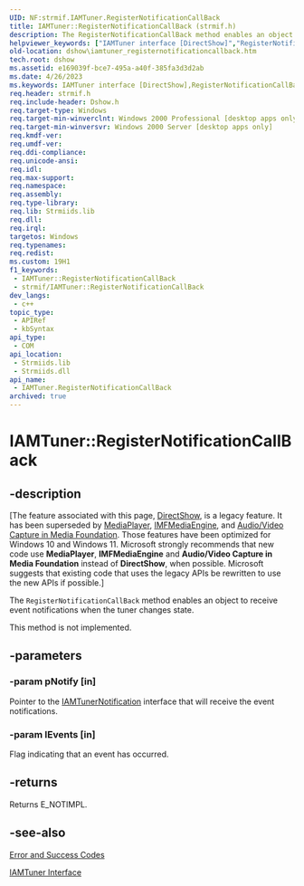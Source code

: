 ```yaml
---
UID: NF:strmif.IAMTuner.RegisterNotificationCallBack
title: IAMTuner::RegisterNotificationCallBack (strmif.h)
description: The RegisterNotificationCallBack method enables an object to receive event notifications when the tuner changes state.
helpviewer_keywords: ["IAMTuner interface [DirectShow]","RegisterNotificationCallBack method","IAMTuner.RegisterNotificationCallBack","IAMTuner::RegisterNotificationCallBack","IAMTunerRegisterNotificationCallBack","RegisterNotificationCallBack","RegisterNotificationCallBack method [DirectShow]","RegisterNotificationCallBack method [DirectShow]","IAMTuner interface","dshow.iamtuner_registernotificationcallback","strmif/IAMTuner::RegisterNotificationCallBack"]
old-location: dshow\iamtuner_registernotificationcallback.htm
tech.root: dshow
ms.assetid: e169039f-bce7-495a-a40f-385fa3d3d2ab
ms.date: 4/26/2023
ms.keywords: IAMTuner interface [DirectShow],RegisterNotificationCallBack method, IAMTuner.RegisterNotificationCallBack, IAMTuner::RegisterNotificationCallBack, IAMTunerRegisterNotificationCallBack, RegisterNotificationCallBack, RegisterNotificationCallBack method [DirectShow], RegisterNotificationCallBack method [DirectShow],IAMTuner interface, dshow.iamtuner_registernotificationcallback, strmif/IAMTuner::RegisterNotificationCallBack
req.header: strmif.h
req.include-header: Dshow.h
req.target-type: Windows
req.target-min-winverclnt: Windows 2000 Professional [desktop apps only]
req.target-min-winversvr: Windows 2000 Server [desktop apps only]
req.kmdf-ver: 
req.umdf-ver: 
req.ddi-compliance: 
req.unicode-ansi: 
req.idl: 
req.max-support: 
req.namespace: 
req.assembly: 
req.type-library: 
req.lib: Strmiids.lib
req.dll: 
req.irql: 
targetos: Windows
req.typenames: 
req.redist: 
ms.custom: 19H1
f1_keywords:
 - IAMTuner::RegisterNotificationCallBack
 - strmif/IAMTuner::RegisterNotificationCallBack
dev_langs:
 - c++
topic_type:
 - APIRef
 - kbSyntax
api_type:
 - COM
api_location:
 - Strmiids.lib
 - Strmiids.dll
api_name:
 - IAMTuner.RegisterNotificationCallBack
archived: true
---
```


# IAMTuner::RegisterNotificationCallBack


## -description

\[The feature associated with this page, [DirectShow](/windows/win32/directshow/directshow), is a legacy feature. It has been superseded by [MediaPlayer](/uwp/api/Windows.Media.Playback.MediaPlayer), [IMFMediaEngine](/windows/win32/api/mfmediaengine/nn-mfmediaengine-imfmediaengine), and [Audio/Video Capture in Media Foundation](/windows/win32/medfound/audio-video-capture-in-media-foundation). Those features have been optimized for Windows 10 and Windows 11. Microsoft strongly recommends that new code use **MediaPlayer**, **IMFMediaEngine** and **Audio/Video Capture in Media Foundation** instead of **DirectShow**, when possible. Microsoft suggests that existing code that uses the legacy APIs be rewritten to use the new APIs if possible.\]

The <code>RegisterNotificationCallBack</code> method enables an object to receive event notifications when the tuner changes state.



This method is not implemented.

## -parameters

### -param pNotify [in]

Pointer to the <a href="/windows/desktop/api/strmif/nn-strmif-iamtunernotification">IAMTunerNotification</a> interface that will receive the event notifications.

### -param lEvents [in]

Flag indicating that an event has occurred.

## -returns

Returns E_NOTIMPL.

## -see-also

<a href="/windows/desktop/DirectShow/error-and-success-codes">Error and Success Codes</a>



<a href="/windows/desktop/api/strmif/nn-strmif-iamtuner">IAMTuner Interface</a>